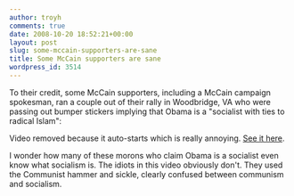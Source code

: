 ```yaml
---
author: troyh
comments: true
date: 2008-10-20 18:52:21+00:00
layout: post
slug: some-mccain-supporters-are-sane
title: Some McCain supporters are sane
wordpress_id: 3514
---
```


To their credit, some McCain supporters, including a McCain campaign spokesman, ran a couple out of their rally in Woodbridge, VA who were passing out bumper stickers implying that Obama is a "socialist with ties to radical Islam":

Video removed because it auto-starts which is really annoying. [See it here](http://link.brightcove.com/services/link/bcpid1463341016/bctid1866657225).

I wonder how many of these morons who claim Obama is a socialist even know what socialism is. The idiots in this video obviously don't. They used the Communist hammer and sickle, clearly confused between communism and socialism.
